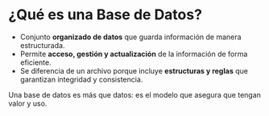 # ¿Qué es una Base de Datos?

- Conjunto **organizado de datos** que guarda información de manera estructurada.
- Permite **acceso, gestión y actualización** de la información de forma eficiente.
- Se diferencia de un archivo porque incluye **estructuras y reglas** que garantizan integridad y consistencia.

Una base de datos es más que datos: es el modelo que asegura que tengan valor y uso.
